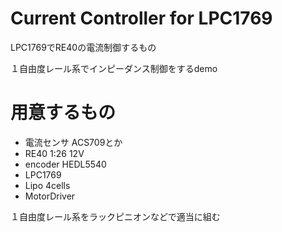 # Current Controller for LPC1769

LPC1769でRE40の電流制御するもの

１自由度レール系でインピーダンス制御をするdemo

# 用意するもの
* 電流センサ ACS709とか
* RE40 1:26 12V
* encoder HEDL5540
* LPC1769
* Lipo 4cells
* MotorDriver

１自由度レール系をラックピニオンなどで適当に組む
